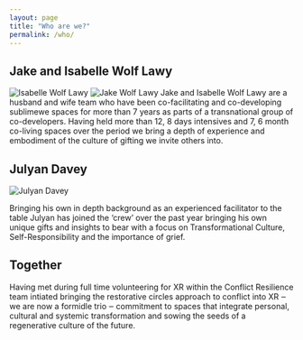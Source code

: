 ```yaml
---
layout: page
title: "Who are we?"
permalink: /who/
---
```


## Jake and Isabelle Wolf Lawy
![Isabelle Wolf Lawy](/sublimewe/images/isa-happy-min-crop.jpg#thumbnail)
![Jake Wolf Lawy](/sublimewe/images/jake-min.png#thumbnail)
Jake and Isabelle Wolf Lawy are a husband and wife team who have been co-facilitating and co-developing sublimewe spaces for more than 7 years as parts of a transnational group of co-developers.  Having held more than 12, 8 days intensives and 7, 6 month co-living spaces over the period we bring a depth of experience and embodiment of the culture of gifting we invite others into.


## Julyan Davey
![Julyan Davey](/sublimewe/images/julyanprofile-min.jpeg#julyanthumbnail)

Bringing his own in depth background as an experienced facilitator to the table Julyan has joined the ‘crew’ over the past year bringing his own unique gifts and insights to bear with a focus on Transformational Culture, Self-Responsibility and the importance of grief.

## Together
Having met during full time volunteering for XR within the Conflict Resilience team intiated bringing the restorative circles approach to conflict into XR ‒  we are now a formidle trio  ‒  commitment to spaces that integrate personal, cultural and systemic transformation and sowing the seeds of a regenerative culture of the future.
